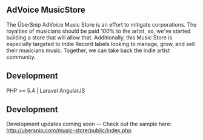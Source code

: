##	AdVoice MusicStore

  The ÜberSnip AdVoice Music Store is an effort to mitigate corporations. The royalties of musicians should be paid 100% to the aritst, so, we've started building a store that will allow that. Additionally, this Music Store is especially targeted to Indie Record labels looking to manage, grow, and sell their musicians music. Together, we can take back the indie artist community.
  
##  Development
  PHP >= 5.4 | Laravel 
  AngularJS

##  Development
  Development updates coming soon -- Check out the sample here: http://ubersnip.com/music-store/public/index.php
